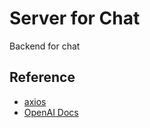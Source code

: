 # Server for Chat

Backend for chat

## Reference

- [axios](https://axios-http.com/)
- [OpenAI Docs](https://platform.openai.com/docs/introduction)
